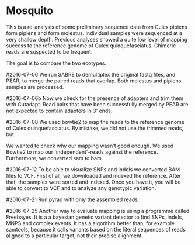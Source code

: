 # Mosquito

This is a re-analysis of some preliminary sequence data from Culex pipiens
form pipiens and form molestus. Individual samples were sequenced at a very
shallow depth. Previous analyses showed a quite low level of mapping success
to the reference genome of Culex quinquefasciatus. Chimeric reads are suspected
to be frequent.

The goal is to compare the two ecotypes.

#2016-07-06
We run SABRE to demultiplex the original fastq files, and PEAR, to merge the
paired reads that overlap. Both molestus and pipiens samples are processed.

#2016-07-06b
Now we check for the presence of adapters and trim them with Cutadapt. Read pairs
that have been successfully merged by PEAR are not expected to contain adapters
in 3' ends.

#2016-07-08
We used bowtie2 to map the reads to the reference genome of Culex quinquefasciatus.
By mistake, we did not use the trimmed reads, but

We wanted to check why our mapping wasn't good enough. We used Bowtie2 to map our
'independent'-reads against the reference. Furthermore, we converted sam to bam.

#2016-07-12
To be able to visualize SNPs and indels we converted BAM files to VCF. First of all, we downloaded and indexed the reference. After that, the samples were sorted and indexed. Once you have it, you will be able to convert to VCF and to analyze any genotypic variation.

#2016-07-21
Run pyrad  with only the assembled reads.

#2016-07-25
Another way to evaluate mapping is  using a programme called Freebayes. It is a a bayesian genetic variant detector to find SNPs, indels, MNPS and complex events. It has a algorithm better than, for example samtools, because it calls variants based on the literal sequences of reads aligned to a particular target, not their precise alignment.


